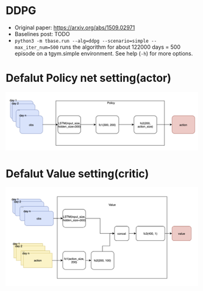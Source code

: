 # DDPG

- Original paper: <https://arxiv.org/abs/1509.02971>
- Baselines post: TODO
- `python3 -m tbase.run --alg=ddpg --scenario=simple --max_iter_num=500` runs the algorithm for about 122000 days = 500 episode on a tgym.simple environment. See help (`-h`) for more options.

# Defalut Policy net setting(actor)
![actor](images/policy.png)

# Defalut Value setting(critic)
![critic](images/value.png)
